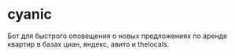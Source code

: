 # cyanic
Бот для быстрого оповещения о новых предложениях по аренде квартир в базах циан, яндекс, авито и thelocals.
